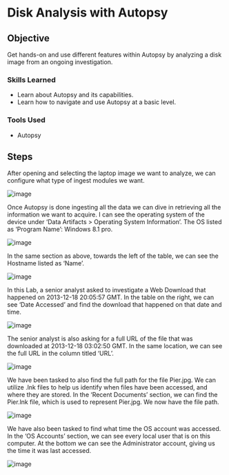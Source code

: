 # Disk Analysis with Autopsy

## Objective
 Get hands-on and use different features within Autopsy by analyzing a disk image from an ongoing investigation.

### Skills Learned

- Learn about Autopsy and its capabilities.
- Learn how to navigate and use Autopsy at a basic level.


### Tools Used
- Autopsy

## Steps

After opening and selecting the laptop image we want to analyze, we can configure what type of ingest modules we want.

![image](https://github.com/CristianFernandez123/Disk-Analysis-Lab/assets/161634608/3e179487-d84a-4d78-a274-2b486fec325e)

Once Autopsy is done ingesting all the data we can dive in retrieving all the information we want to acquire. I can see the operating system of the device under ‘Data Artifacts > Operating System Information’. The OS listed as ‘Program Name’: Windows 8.1 pro.

![image](https://github.com/CristianFernandez123/Disk-Analysis-Lab/assets/161634608/948138c9-4980-4858-abf7-185117efa5e3)

In the same section as above, towards the left of the table, we can see the Hostname listed as ‘Name’.

![image](https://github.com/CristianFernandez123/Disk-Analysis-Lab/assets/161634608/bd07a334-1ad0-4330-aca4-dec2ebdd18d8)

In this Lab, a  senior analyst asked to investigate a Web Download that happened on 2013-12-18 20:05:57 GMT. In the table on the right, we can see ‘Date Accessed’ and find the download that happened on that date and time.

![image](https://github.com/CristianFernandez123/Disk-Analysis-Lab/assets/161634608/8ba4bd2b-ca36-4f16-a8c0-d027545ddb13)

The senior analyst is also asking for a full URL of the file that was downloaded at 2013-12-18 03:02:50 GMT. In the same location, we can see the full URL in the column titled ‘URL’.

![image](https://github.com/CristianFernandez123/Disk-Analysis-Lab/assets/161634608/a6da2d66-482f-449c-b337-e1a972d5a8b0)

We have been tasked to also find the full path for the file Pier.jpg. We can utilize .lnk files to help us identify when files have been accessed, and where they are stored. In the ‘Recent Documents’ section, we can find the Pier.lnk file, which is used to represent Pier.jpg. We now have the file path.

![image](https://github.com/CristianFernandez123/Disk-Analysis-Lab/assets/161634608/de7852c7-6a7e-4c42-b4b9-8ebfdf0d14b0)

We have also been tasked to find what time the OS account was accessed. In the ‘OS Accounts’ section, we can see every local user that is on this computer. At the bottom we can see the Administrator account, giving us the time it was last accessed.

![image](https://github.com/CristianFernandez123/Disk-Analysis-Lab/assets/161634608/5e3a8370-1bb6-436c-b662-65b4effeb14c)
